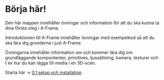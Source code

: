 # Börja här!

Den här mappen innehåller övningar och information för att du ska kunna ta dina första steg i A-Frame.

Introduktionen till A-Frame innehåller övningar med exempelkod så att du ska lära dig grunderna i just A-Frame.


Övningarna innehåller information om och kommer lära dig om grundläggande kompontenter, primitives, ljussättning, kamera, texturer och t ex hur du kan lägga till media i en 3D-scen.

Starta här -> [0.1 setup och installation](https://github.com/mattische/aframe-intro/blob/53c2dc50933cb35c116698bd4e77c96ffe60bedb/0%20-%20start/0.1%20-%20setup%20och%20installation.md)
